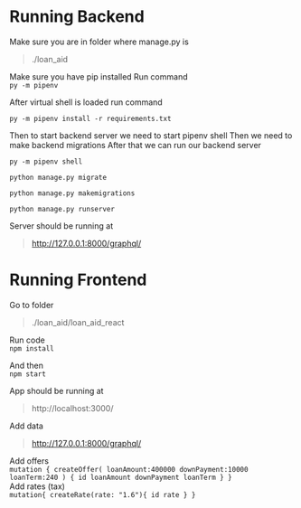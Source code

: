 # Running Backend
Make sure you are in folder where manage.py is

> ./loan_aid

Make sure you have pip installed
Run command <br>
`py -m pipenv`

After virtual shell is loaded run command

    py -m pipenv install -r requirements.txt

Then to start backend server we need to start pipenv shell
Then we need to make backend migrations
After that we can run our backend server

    py -m pipenv shell
    
    python manage.py migrate
    
    python manage.py makemigrations
    
    python manage.py runserver

Server should be running at

> http://127.0.0.1:8000/graphql/

    
# Running Frontend

Go to folder 

> ./loan_aid/loan_aid_react

Run code <br>
`npm install`

And then <br>
`npm start`

App should be running at

> http://localhost:3000/

Add data <br>
> http://127.0.0.1:8000/graphql/ <br>

Add offers <br>
`mutation {
  createOffer(
    loanAmount:400000
    downPayment:10000
    loanTerm:240
  )
  {
    id
    loanAmount
    downPayment
    loanTerm
  }
}`
<br>Add rates (tax) <br>
`mutation{
  createRate(rate: "1.6"){
    id
		rate
  }
}`
